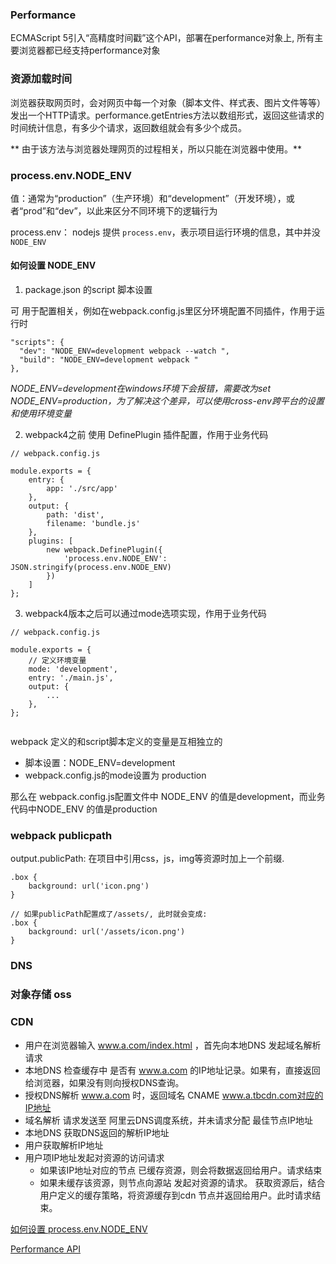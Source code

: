 ### Performance

ECMAScript 5引入“高精度时间戳”这个API，部署在performance对象上, 所有主要浏览器都已经支持performance对象




### 资源加载时间

浏览器获取网页时，会对网页中每一个对象（脚本文件、样式表、图片文件等等）发出一个HTTP请求。performance.getEntries方法以数组形式，返回这些请求的时间统计信息，有多少个请求，返回数组就会有多少个成员。

** 由于该方法与浏览器处理网页的过程相关，所以只能在浏览器中使用。**


### process.env.NODE_ENV
值：通常为“production”（生产环境）和“development”（开发环境），或者“prod”和“dev”，以此来区分不同环境下的逻辑行为

process.env： nodejs 提供 `process.env`，表示项目运行环境的信息，其中并没`NODE_ENV`

#### 如何设置 NODE_ENV

1. package.json 的script 脚本设置

可 用于配置相关，例如在webpack.config.js里区分环境配置不同插件，作用于运行时

```
"scripts": {
  "dev": "NODE_ENV=development webpack --watch ",
  "build": "NODE_ENV=development webpack "
},

```

*NODE_ENV=development在windows环境下会报错，需要改为set NODE_ENV=production，为了解决这个差异，可以使用cross-env跨平台的设置和使用环境变量*

2. webpack4之前 使用 DefinePlugin 插件配置，作用于业务代码
```
// webpack.config.js

module.exports = {
    entry: {
        app: './src/app'
    },
    output: {
        path: 'dist',
        filename: 'bundle.js'
    },
    plugins: [
        new webpack.DefinePlugin({
            'process.env.NODE_ENV': JSON.stringify(process.env.NODE_ENV)
        })
    ]
};

```



3. webpack4版本之后可以通过mode选项实现，作用于业务代码

```
// webpack.config.js

module.exports = {
    // 定义环境变量
    mode: 'development',
    entry: './main.js',
    output: {
        ...
    }, 
};


```

webpack 定义的和script脚本定义的变量是互相独立的
- 脚本设置：NODE_ENV=development
- webpack.config.js的mode设置为 production

那么在 webpack.config.js配置文件中 NODE_ENV 的值是development，而业务代码中NODE_ENV 的值是production


### webpack publicpath
output.publicPath: 在项目中引用css，js，img等资源时加上一个前缀.

```
.box {
    background: url('icon.png') 
}

// 如果publicPath配置成了/assets/, 此时就会变成:
.box {
    background: url('/assets/icon.png') 
}

```

### DNS



### 对象存储 oss


### CDN

- 用户在浏览器输入 www.a.com/index.html ，首先向本地DNS 发起域名解析请求
- 本地DNS 检查缓存中 是否有 www.a.com 的IP地址记录。如果有，直接返回给浏览器，如果没有则向授权DNS查询。
- 授权DNS解析 www.a.com 时，返回域名 CNAME www.a.tbcdn.com对应的IP地址
- 域名解析 请求发送至 阿里云DNS调度系统，并未请求分配 最佳节点IP地址
- 本地DNS 获取DNS返回的解析IP地址
- 用户获取解析IP地址
- 用户项IP地址发起对资源的访问请求
    - 如果该IP地址对应的节点 已缓存资源，则会将数据返回给用户。请求结束
    - 如果未缓存该资源，则节点向源站 发起对资源的请求。 获取资源后，结合用户定义的缓存策略，将资源缓存到cdn 节点并返回给用户。此时请求结束。


[如何设置 process.env.NODE_ENV](https://www.cnblogs.com/ShuiNian/p/13211750.html)



[Performance API](http://javascript.ruanyifeng.com/bom/performance.html)




